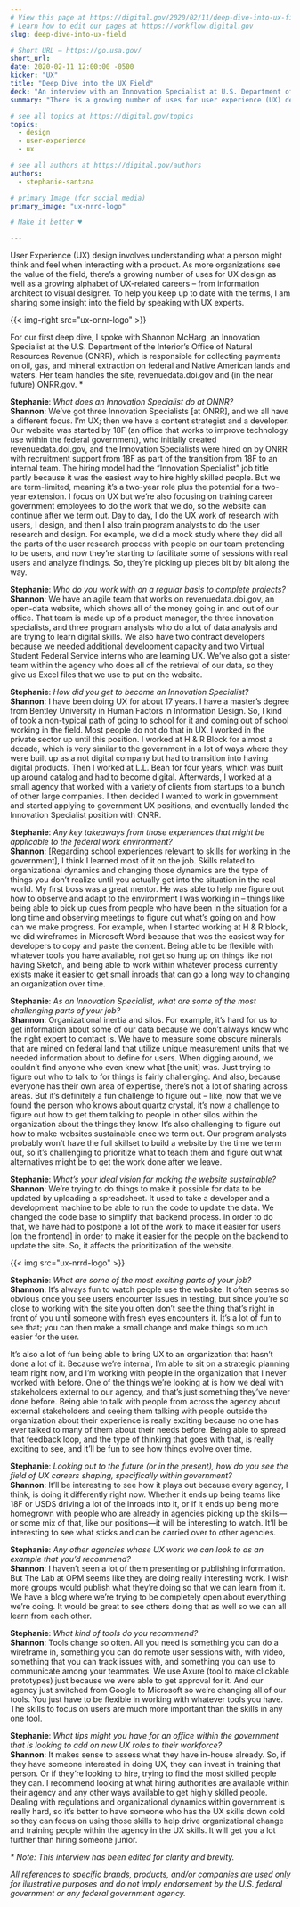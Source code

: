 ```yaml
---
# View this page at https://digital.gov/2020/02/11/deep-dive-into-ux-field
# Learn how to edit our pages at https://workflow.digital.gov
slug: deep-dive-into-ux-field

# Short URL — https://go.usa.gov/
short_url: 
date: 2020-02-11 12:00:00 -0500
kicker: "UX"
title: "Deep Dive into the UX Field"
deck: "An interview with an Innovation Specialist at U.S. Department of the Interior’s Office of Natural Resources Revenue (ONRR)."
summary: "There is a growing number of uses for user experience (UX) design, as well as a growing alphabet of UX-related careers; this series will offer some insight into the field by speaking with UX experts in government."

# see all topics at https://digital.gov/topics
topics: 
  - design
  - user-experience
  - ux

# see all authors at https://digital.gov/authors
authors: 
  - stephanie-santana

# primary Image (for social media)
primary_image: "ux-nrrd-logo"

# Make it better ♥

---
```


User Experience (UX) design involves understanding what a person might think and feel when interacting with a product. As more organizations see the value of the field, there’s a growing number of uses for UX design as well as a growing alphabet of UX-related careers – from information architect to visual designer. To help you keep up to date with the terms, I am sharing some insight into the field by speaking with UX experts. 

{{< img-right src="ux-onnr-logo" >}}

For our first deep dive, I spoke with Shannon McHarg, an Innovation Specialist at the U.S. Department of the Interior’s Office of Natural Resources Revenue (ONRR), which is responsible for collecting payments on oil, gas, and mineral extraction on federal and Native American lands and waters. Her team handles the site, revenuedata.doi.gov and (in the near future) ONRR.gov. *

**Stephanie**: _What does an Innovation Specialist do at ONNR?_   
**Shannon**: We’ve got three Innovation Specialists [at ONRR], and we all have a different focus. I’m UX; then we have a content strategist and a developer. Our website was started by 18F (an office that works to improve technology use within the federal government), who initially created revenuedata.doi.gov, and the Innovation Specialists were hired on by ONRR with recruitment support from 18F as part of the transition from 18F to an internal team. The hiring model had the “Innovation Specialist” job title partly because it was the easiest way to hire highly skilled people. But we are term-limited, meaning it’s a two-year role plus the potential for a two-year extension. I focus on UX but we’re also focusing on training career government employees to do the work that we do, so the website can continue after we term out.  Day to day, I do the UX work of research with users, I design, and then I also train program analysts to do the user research and design. For example, we did a mock study where they did all the parts of the user research process with people on our team pretending to be users, and now they’re starting to facilitate some of sessions with real users and analyze findings. So, they’re picking up pieces bit by bit along the way. 

**Stephanie**: _Who do you work with on a regular basis to complete projects?_ 
**Shannon**: We have an agile team that works on revenuedata.doi.gov, an open-data website, which shows all of the money going in and out of our office. That team is made up of a product manager, the three innovation specialists, and three program analysts who do a lot of data analysis and are trying to learn digital skills. We also have two contract developers because we needed additional development capacity and two Virtual Student Federal Service interns who are learning UX. We’ve also got a sister team within the agency who does all of the retrieval of our data, so they give us Excel files that we use to put on the website. 

**Stephanie**: _How did you get to become an Innovation Specialist?_   
**Shannon**: I have been doing UX for about 17 years. I have a master’s degree from Bentley University in Human Factors in Information Design. So, I kind of took a non-typical path of going to school for it and coming out of school working in the field. Most people do not do that in UX. I worked in the private sector up until this position. I worked at H & R Block for almost a decade, which is very similar to the government in a lot of ways where they were built up as a not digital company but had to transition into having digital products. Then I worked at L.L. Bean for four years, which was built up around catalog and had to become digital. Afterwards, I worked at a small agency that worked with a variety of clients from startups to a bunch of other large companies. I then decided I wanted to work in government and started applying to government UX positions, and eventually landed the Innovation Specialist position with ONRR. 

**Stephanie**: _Any key takeaways from those experiences that might be applicable to the federal work environment?_   
**Shannon**: [Regarding school experiences relevant to skills for working in the government], I think I learned most of it on the job. Skills related to organizational dynamics and changing those dynamics are the type of things you don’t realize until you actually get into the situation in the real world. My first boss was a great mentor. He was able to help me figure out how to observe and adapt to the environment I was working in – things like being able to pick up cues from people who have been in the situation for a long time and observing meetings to figure out what’s going on and how can we make progress. For example, when I started working at H & R block, we did wireframes in Microsoft Word because that was the easiest way for developers to copy and paste the content. Being able to be flexible with whatever tools you have available, not get so hung up on things like not having Sketch, and being able to work within whatever process currently exists make it easier to get small inroads that can go a long way to changing an organization over time.  

**Stephanie**: _As an Innovation Specialist, what are some of the most challenging parts of your job?_   
**Shannon**: Organizational inertia and silos. For example, it’s hard for us to get information about some of our data because we don’t always know who the right expert to contact is. We have to measure some obscure minerals that are mined on federal land that utilize unique measurement units that we needed information about to define for users. When digging around, we couldn’t find anyone who even knew what [the unit] was. Just trying to figure out who to talk to for things is fairly challenging. And also, because everyone has their own area of expertise, there’s not a lot of sharing across areas.  But it’s definitely a fun challenge to figure out – like, now that we’ve found the person who knows about quartz crystal, it’s now a challenge to figure out how to get them talking to people in other silos within the organization about the things they know. It’s also challenging to figure out how to make websites sustainable once we term out. Our program analysts probably won’t have the full skillset to build a website by the time we term out, so it’s challenging to prioritize what to teach them and figure out what alternatives might be to get the work done after we leave. 

**Stephanie**: _What’s your ideal vision for making the website sustainable?_  
**Shannon**: We’re trying to do things to make it possible for data to be updated by uploading a spreadsheet. It used to take a developer and a development machine to be able to run the code to update the data. We changed the code base to simplify that backend process. In order to do that, we have had to postpone a lot of the work to make it easier for users [on the frontend] in order to make it easier for the people on the backend to update the site. So, it affects the prioritization of the website. 

{{< img src="ux-nrrd-logo" >}}

**Stephanie**: _What are some of the most exciting parts of your job?_   
**Shannon**: It’s always fun to watch people use the website. It often seems so obvious once you see users encounter issues in testing, but since you’re so close to working with the site you often don’t see the thing that’s right in front of you until someone with fresh eyes encounters it. It’s a lot of fun to see that; you can then make a small change and make things so much easier for the user. 

It’s also a lot of fun being able to bring UX to an organization that hasn’t done a lot of it. Because we’re internal, I’m able to sit on a strategic planning team right now, and I’m working with people in the organization that I never worked with before. One of the things we’re looking at is how we deal with stakeholders external to our agency, and that’s just something they’ve never done before. Being able to talk with people from across the agency about external stakeholders and seeing them talking with people outside the organization about their experience is really exciting because no one has ever talked to many of them about their needs before. Being able to spread that feedback loop, and the type of thinking that goes with that, is really exciting to see, and it’ll be fun to see how things evolve over time. 

**Stephanie**: _Looking out to the future (or in the present), how do you see the field of UX careers shaping, specifically within government?_   
**Shannon**: It’ll be interesting to see how it plays out because every agency, I think, is doing it differently right now. Whether it ends up being teams like 18F or USDS driving a lot of the inroads into it, or if it ends up being more homegrown with people who are already in agencies picking up the skills&mdash;or some mix of that, like our positions&mdash;it will be interesting to watch. It’ll be interesting to see what sticks and can be carried over to other agencies. 

**Stephanie**: _Any other agencies whose UX work we can look to as an example that you’d recommend?_   
**Shannon**: I haven’t seen a lot of them presenting or publishing information. But The Lab at OPM seems like they are doing really interesting work. I wish more groups would publish what they’re doing so that we can learn from it. We have a blog where we’re trying to be completely open about everything we’re doing. It would be great to see others doing that as well so we can all learn from each other. 

**Stephanie**:  _What kind of tools do you recommend?_   
**Shannon**: Tools change so often. All you need is something you can do a wireframe in, something you can do remote user sessions with, with video, something that you can track issues with, and something you can use to communicate among your teammates. We use Axure (tool to make clickable prototypes) just because we were able to get approval for it. And our agency just switched from Google to Microsoft so we’re changing all of our tools. You just have to be flexible in working with whatever tools you have. The skills to focus on users are much more important than the skills in any one tool.  

**Stephanie**:  _What tips might you have for an office within the government that is looking to add on new UX roles to their workforce?_   
**Shannon**: It makes sense to assess what they have in-house already. So, if they have someone interested in doing UX, they can invest in training that person. Or if they’re looking to hire, trying to find the most skilled people they can. I recommend looking at what hiring authorities are available within their agency and any other ways available to get highly skilled people. Dealing with regulations and organizational dynamics within government is really hard, so it’s better to have someone who has the UX skills down cold so they can focus on using those skills to help drive organizational change and training people within the agency in the UX skills. It will get you a lot further than hiring someone junior. 

_&#42; Note: This interview has been edited for clarity and brevity._ 

_All references to specific brands, products, and/or companies are used only for illustrative purposes and do not imply endorsement by the U.S. federal government or any federal government agency._
